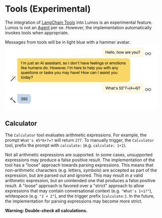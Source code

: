 # Tools (Experimental)

The integration of [LangChain Tools](https://js.langchain.com/docs/modules/agents/tools/) into Lumos is an experimental feature. Lumos is not an [Agent](https://js.langchain.com/docs/modules/agents/) per se. However, the implementation automatically invokes tools when appropriate.

Messages from tools will be in light blue with a hammer avatar.
![Tool Message](../screenshots/tool_message.png)

## Calculator

The `Calculator` tool evaluates arithmetic expressions. For example, the prompt `What's 45*6+7=?` will return `277`. To manually trigger, the `Calculator` tool, prefix the prompt with `calculate:` (e.g. `calculate: 1+1`).

Not all arithmetic expressions are supported. In some cases, unsupported expressions may produce a false positive result. The implementation of the tool has a "loose" approach towards parsing expressions. This means that non-arithmetic characters (e.g. letters, symbols) are accepted as part of the expression, but are parsed out and ignored. This may result in a valid arithmetic expression, but an unintended one that produces a false positive result. A "loose" approach is favored over a "strict" approach to allow expressions that may contain conversational context (e.g. `"What's 1+1?"`), whitespace (e.g. `"2 + 2"`), and the trigger prefix (`calculate:`). In the future, the implementation for parsing expressions may become more strict.

**Warning: Double-check all calculations.**
